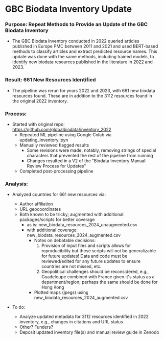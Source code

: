 # GBC Biodata Inventory Update

### Purpose: Repeat Methods to Provide an Update of the GBC Biodata Inventory

* The GBC Biodata Inventory conducted in 2022 queried articles published in Europe PMC between 2011 and 2021 and used BERT-based methods to classify articles and extract predicted resource names. This update was done with the same methods, including trained models, to identify new biodata resources published in the literature in 2022 and 2023.

### Result: 661 New Resources Identified

* The pipeline was rerun for years 2022 and 2023, with 661 new biodata resources found. These are in addition to the 3112 resources found in the original 2022 inventory.

### Process:

* Started with original repo: https://github.com/globalbiodata/inventory_2022
  * Repeated ML pipeline using Google Colab via updating_inventory.ipyn
  * Manually reviewed flagged results
    * Some revisions were made, notably, removing strings of special characters that prevented the rest of the pipeline from running
    * Changes resulted in a V2 of the "Biodata Inventory Manual Review Process for Updates"
  * Completed post-processing pipeline

### Analysis: 
* Analyzed countries for 661 new resources via:
  * Author affiliation
  * URL geocoordinates
  * Both known to be tricky; augmented with additional packages/scripts for better coverage
    * as is: new_biodata_resources_2024_unaugmented.csv
    * with additional coverage: new_biodata_resources_2024_augmented.csv
      * Notes on debatable decisions: 
        1) Provision of input files and scripts allows for reproducibility but these scripts will not be generalizable for future updates! Data and code must be reviewed/edited for any future updates to ensure countries are not missed, etc.
        2) Geopolitical challenges should be reconsidered, e.g., Guadeloupe combined with France given it's status as a department/region; perhaps the same should be done for Hong Kong
      * Plotted maps (jpegs) using new_biodata_resources_2024_augmented.csv
  
* To do: 
  * Analyze updated metadata for 3112 resources identified in 2022 inventory, e.g., changes in citations and URL status
  * Other? Funders?
  * Deposit updated inventory file(s) and manual review guide in Zenodo
